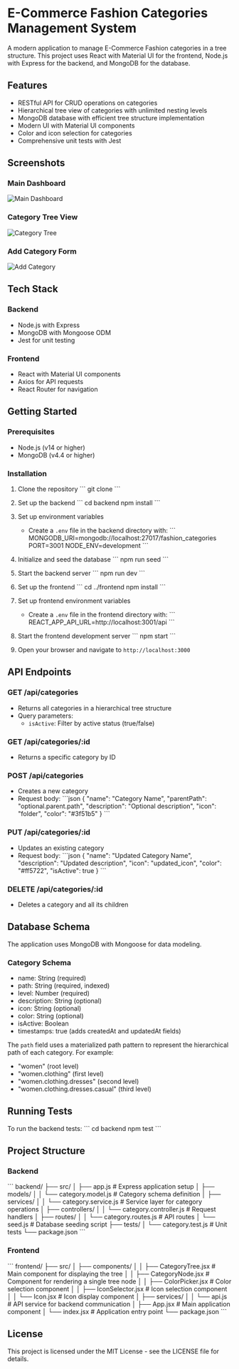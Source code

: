 # E-Commerce Fashion Categories Management System

A modern application to manage E-Commerce Fashion categories in a tree structure. This project uses React with Material UI for the frontend, Node.js with Express for the backend, and MongoDB for the database.

## Features

- RESTful API for CRUD operations on categories
- Hierarchical tree view of categories with unlimited nesting levels
- MongoDB database with efficient tree structure implementation
- Modern UI with Material UI components
- Color and icon selection for categories
- Comprehensive unit tests with Jest

## Screenshots

### Main Dashboard
![Main Dashboard](https://i.imgur.com/example1.png)

### Category Tree View
![Category Tree](https://i.imgur.com/example2.png)

### Add Category Form
![Add Category](https://i.imgur.com/example3.png)

## Tech Stack

### Backend
- Node.js with Express
- MongoDB with Mongoose ODM
- Jest for unit testing

### Frontend
- React with Material UI components
- Axios for API requests
- React Router for navigation

## Getting Started

### Prerequisites

- Node.js (v14 or higher)
- MongoDB (v4.4 or higher)

### Installation

1. Clone the repository
   \`\`\`
   git clone <repository-url>
   \`\`\`

2. Set up the backend
   \`\`\`
   cd backend
   npm install
   \`\`\`

3. Set up environment variables
   - Create a `.env` file in the backend directory with:
     \`\`\`
     MONGODB_URI=mongodb://localhost:27017/fashion_categories
     PORT=3001
     NODE_ENV=development
     \`\`\`

4. Initialize and seed the database
   \`\`\`
   npm run seed
   \`\`\`

5. Start the backend server
   \`\`\`
   npm run dev
   \`\`\`

6. Set up the frontend
   \`\`\`
   cd ../frontend
   npm install
   \`\`\`

7. Set up frontend environment variables
   - Create a `.env` file in the frontend directory with:
     \`\`\`
     REACT_APP_API_URL=http://localhost:3001/api
     \`\`\`

8. Start the frontend development server
   \`\`\`
   npm start
   \`\`\`

9. Open your browser and navigate to `http://localhost:3000`

## API Endpoints

### GET /api/categories
- Returns all categories in a hierarchical tree structure
- Query parameters:
  - `isActive`: Filter by active status (true/false)

### GET /api/categories/:id
- Returns a specific category by ID

### POST /api/categories
- Creates a new category
- Request body:
  \`\`\`json
  {
    "name": "Category Name",
    "parentPath": "optional.parent.path",
    "description": "Optional description",
    "icon": "folder",
    "color": "#3f51b5"
  }
  \`\`\`

### PUT /api/categories/:id
- Updates an existing category
- Request body:
  \`\`\`json
  {
    "name": "Updated Category Name",
    "description": "Updated description",
    "icon": "updated_icon",
    "color": "#ff5722",
    "isActive": true
  }
  \`\`\`

### DELETE /api/categories/:id
- Deletes a category and all its children

## Database Schema

The application uses MongoDB with Mongoose for data modeling.

### Category Schema
- name: String (required)
- path: String (required, indexed)
- level: Number (required)
- description: String (optional)
- icon: String (optional)
- color: String (optional)
- isActive: Boolean
- timestamps: true (adds createdAt and updatedAt fields)

The `path` field uses a materialized path pattern to represent the hierarchical path of each category. For example:
- "women" (root level)
- "women.clothing" (first level)
- "women.clothing.dresses" (second level)
- "women.clothing.dresses.casual" (third level)

## Running Tests

To run the backend tests:
\`\`\`
cd backend
npm test
\`\`\`

## Project Structure

### Backend
\`\`\`
backend/
├── src/
│   ├── app.js                # Express application setup
│   ├── models/
│   │   └── category.model.js # Category schema definition
│   ├── services/
│   │   └── category.service.js # Service layer for category operations
│   ├── controllers/
│   │   └── category.controller.js # Request handlers
│   ├── routes/
│   │   └── category.routes.js     # API routes
│   └── seed.js               # Database seeding script
├── tests/
│   └── category.test.js      # Unit tests
└── package.json
\`\`\`

### Frontend
\`\`\`
frontend/
├── src/
│   ├── components/
│   │   ├── CategoryTree.jsx  # Main component for displaying the tree
│   │   ├── CategoryNode.jsx  # Component for rendering a single tree node
│   │   ├── ColorPicker.jsx   # Color selection component
│   │   ├── IconSelector.jsx  # Icon selection component
│   │   └── Icon.jsx          # Icon display component
│   ├── services/
│   │   └── api.js            # API service for backend communication
│   ├── App.jsx               # Main application component
│   └── index.jsx             # Application entry point
└── package.json
\`\`\`

## License

This project is licensed under the MIT License - see the LICENSE file for details.
